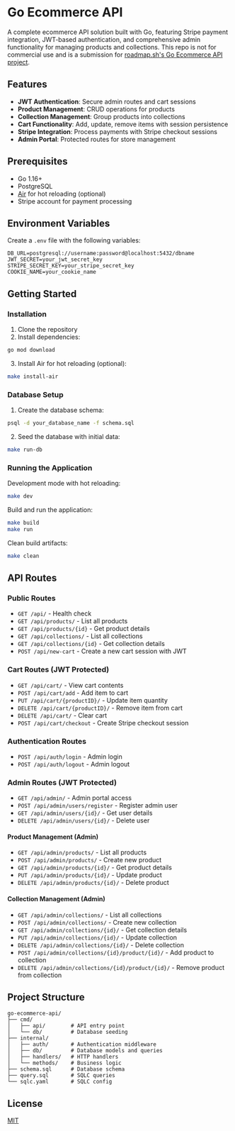 # Go Ecommerce API

A complete ecommerce API solution built with Go, featuring Stripe payment integration, JWT-based authentication, and comprehensive admin functionality for managing products and collections.
This repo is not for commercial use and is a submission for [roadmap.sh's Go Ecommerce API project](https://roadmap.sh/projects/ecommerce-api).

## Features

- **JWT Authentication**: Secure admin routes and cart sessions
- **Product Management**: CRUD operations for products
- **Collection Management**: Group products into collections
- **Cart Functionality**: Add, update, remove items with session persistence
- **Stripe Integration**: Process payments with Stripe checkout sessions
- **Admin Portal**: Protected routes for store management

## Prerequisites

- Go 1.16+
- PostgreSQL
- [Air](https://github.com/cosmtrek/air) for hot reloading (optional)
- Stripe account for payment processing

## Environment Variables

Create a `.env` file with the following variables:

```
DB_URL=postgresql://username:password@localhost:5432/dbname
JWT_SECRET=your_jwt_secret_key
STRIPE_SECRET_KEY=your_stripe_secret_key
COOKIE_NAME=your_cookie_name
```

## Getting Started

### Installation

1. Clone the repository
2. Install dependencies:

```bash
go mod download
```

3. Install Air for hot reloading (optional):

```bash
make install-air
```

### Database Setup

1. Create the database schema:

```bash
psql -d your_database_name -f schema.sql
```

2. Seed the database with initial data:

```bash
make run-db
```

### Running the Application

Development mode with hot reloading:

```bash
make dev
```

Build and run the application:

```bash
make build
make run
```

Clean build artifacts:

```bash
make clean
```

## API Routes

### Public Routes

- `GET /api/` - Health check
- `GET /api/products/` - List all products
- `GET /api/products/{id}` - Get product details
- `GET /api/collections/` - List all collections
- `GET /api/collections/{id}` - Get collection details
- `POST /api/new-cart` - Create a new cart session with JWT

### Cart Routes (JWT Protected)

- `GET /api/cart/` - View cart contents
- `POST /api/cart/add` - Add item to cart
- `PUT /api/cart/{productID}/` - Update item quantity
- `DELETE /api/cart/{productID}/` - Remove item from cart
- `DELETE /api/cart/` - Clear cart
- `POST /api/cart/checkout` - Create Stripe checkout session

### Authentication Routes

- `POST /api/auth/login` - Admin login
- `POST /api/auth/logout` - Admin logout

### Admin Routes (JWT Protected)

- `GET /api/admin/` - Admin portal access
- `POST /api/admin/users/register` - Register admin user
- `GET /api/admin/users/{id}/` - Get user details
- `DELETE /api/admin/users/{id}/` - Delete user

#### Product Management (Admin)

- `GET /api/admin/products/` - List all products
- `POST /api/admin/products/` - Create new product
- `GET /api/admin/products/{id}/` - Get product details
- `PUT /api/admin/products/{id}/` - Update product
- `DELETE /api/admin/products/{id}/` - Delete product

#### Collection Management (Admin)

- `GET /api/admin/collections/` - List all collections
- `POST /api/admin/collections/` - Create new collection
- `GET /api/admin/collections/{id}/` - Get collection details
- `PUT /api/admin/collections/{id}/` - Update collection
- `DELETE /api/admin/collections/{id}/` - Delete collection
- `POST /api/admin/collections/{id}/product/{id}/` - Add product to collection
- `DELETE /api/admin/collections/{id}/product/{id}/` - Remove product from collection

## Project Structure

```
go-ecommerce-api/
├── cmd/
│   ├── api/        # API entry point
│   └── db/         # Database seeding
├── internal/
│   ├── auth/       # Authentication middleware
│   ├── db/         # Database models and queries
│   ├── handlers/   # HTTP handlers
│   └── methods/    # Business logic
├── schema.sql      # Database schema
├── query.sql       # SQLC queries
└── sqlc.yaml       # SQLC config
```

## License

[MIT](LICENSE)

